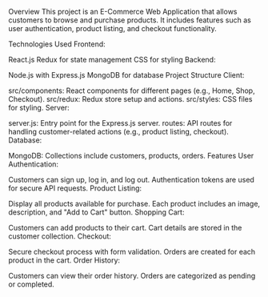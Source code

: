 Overview
This project is an E-Commerce Web Application that allows customers to browse and purchase products. It includes features such as user authentication, product listing, and checkout functionality.

Technologies Used
Frontend:

React.js
Redux for state management
CSS for styling
Backend:

Node.js with Express.js
MongoDB for database
Project Structure
Client:

src/components: React components for different pages (e.g., Home, Shop, Checkout).
src/redux: Redux store setup and actions.
src/styles: CSS files for styling.
Server:

server.js: Entry point for the Express.js server.
routes: API routes for handling customer-related actions (e.g., product listing, checkout).
Database:

MongoDB: Collections include customers, products, orders.
Features
User Authentication:

Customers can sign up, log in, and log out.
Authentication tokens are used for secure API requests.
Product Listing:

Display all products available for purchase.
Each product includes an image, description, and "Add to Cart" button.
Shopping Cart:

Customers can add products to their cart.
Cart details are stored in the customer collection.
Checkout:

Secure checkout process with form validation.
Orders are created for each product in the cart.
Order History:

Customers can view their order history.
Orders are categorized as pending or completed.